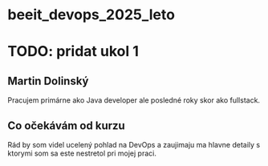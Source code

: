 # beeit_devops_2025_leto

# TODO: pridat ukol 1
## Martin Dolinský
Pracujem primárne ako Java developer ale posledné roky skor ako fullstack. 

## Co očekávám od kurzu
Rád by som videl ucelený pohlad na DevOps a zaujimaju ma hlavne detaily s ktorymi som sa este nestretol pri mojej praci.